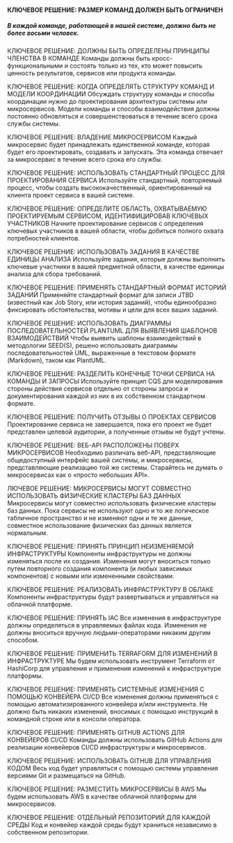 #### КЛЮЧЕВОЕ РЕШЕНИЕ: РАЗМЕР КОМАНД ДОЛЖЕН БЫТЬ ОГРАНИЧЕН
##### В каждой команде, работающей в нашей системе, должно быть не более восьми человек.


КЛЮЧЕВОЕ РЕШЕНИЕ: ДОЛЖНЫ БЫТЬ ОПРЕДЕЛЕНЫ ПРИНЦИПЫ ЧЛЕНСТВА В КОМАНДЕ
Команды должны быть кросс-функциональными и состоять только из тех, кто может повысить ценность результатов, сервисов или продукта команды.


КЛЮЧЕВОЕ РЕШЕНИЕ: КОГДА ОПРЕДЕЛЯТЬ СТРУКТУРУ КОМАНД
И МОДЕЛИ КООРДИНАЦИИ
Обсуждать структуру команды и способы координации нужно до проектирования архитектуры системы
или микросервисов. Модели команды и  способы взаимодействия должны постоянно обновляться
и совершенствоваться в течение всего срока службы системы.


КЛЮЧЕВОЕ РЕШЕНИЕ: ВЛАДЕНИЕ МИКРОСЕРВИСОМ
Каждый микросервис будет принадлежать единственной команде, которая будет его проектировать,
создавать и запускать. Эта команда отвечает за микросервис в течение всего срока его службы.

КЛЮЧЕВОЕ РЕШЕНИЕ: ИСПОЛЬЗОВАТЬ СТАНДАРТНЫЙ ПРОЦЕСС
ДЛЯ ПРОЕКТИРОВАНИЯ СЕРВИСА
Используйте стандартный, повторяемый процесс, чтобы создать высококачественный, ориентированный
на клиента проект сервиса в вашей системе.


КЛЮЧЕВОЕ РЕШЕНИЕ: ОПРЕДЕЛИТЕ ОБЛАСТЬ, ОХВАТЫВАЕМУЮ ПРОЕКТИРУЕМЫМ
СЕРВИСОМ, ИДЕНТИФИЦИРОВАВ КЛЮЧЕВЫХ УЧАСТНИКОВ
Начните проектирование сервисов с  определения ключевых участников в  вашей области, чтобы
добиться полного охвата потребностей клиентов.

КЛЮЧЕВОЕ РЕШЕНИЕ: ИСПОЛЬЗОВАТЬ ЗАДАНИЯ В КАЧЕСТВЕ ЕДИНИЦЫ АНАЛИЗА
Используйте задания, которые должны выполнить ключевые участники в вашей предметной области,
в качестве единицы анализа для сбора требований.


КЛЮЧЕВОЕ РЕШЕНИЕ: ПРИМЕНЯТЬ СТАНДАРТНЫЙ ФОРМАТ ИСТОРИЙ ЗАДАНИЙ
Применяйте стандартный формат для записи JTBD (известный как Job Story, или история заданий), чтобы
единообразно фиксировать обстоятельства, мотивы и цели для всех ваших заданий.


КЛЮЧЕВОЕ РЕШЕНИЕ: ИСПОЛЬЗОВАТЬ ДИАГРАММЫ ПОСЛЕДОВАТЕЛЬНОСТЕЙ PLANTUML
ДЛЯ ВЫЯВЛЕНИЯ ШАБЛОНОВ ВЗАИМОДЕЙСТВИЙ
Чтобы выявить шаблоны взаимодействий в методологии SEED(S), решено использовать диаграммы
последовательностей UML, выраженные в текстовом формате (Markdown), таком как PlantUML.


КЛЮЧЕВОЕ РЕШЕНИЕ: РАЗДЕЛИТЬ КОНЕЧНЫЕ ТОЧКИ СЕРВИСА НА КОМАНДЫ И ЗАПРОСЫ
Используйте принцип CQS для моделирования стороны действия сервисов отдельно от стороны запроса
и документирования каждой из них в их собственном стандартном формате.


КЛЮЧЕВОЕ РЕШЕНИЕ: ПОЛУЧИТЬ ОТЗЫВЫ О ПРОЕКТАХ СЕРВИСОВ
Проектирование сервиса не завершается, пока его проект не будет представлен целевой аудитории,
а полученные отзывы не будут учтены.

КЛЮЧЕВОЕ РЕШЕНИЕ: ВЕБ-API РАСПОЛОЖЕНЫ ПОВЕРХ МИКРОСЕРВИСОВ
Необходимо различать веб-API, представляющие общедоступный интерфейс вашей системы, и  микросервисы, представляющие реализацию той  же системы. Старайтесь не думать о  микросервисах как
о «просто небольших API».


ЛЮЧЕВОЕ РЕШЕНИЕ: МИКРОСЕРВИСЫ МОГУТ СОВМЕСТНО ИСПОЛЬЗОВАТЬ
ФИЗИЧЕСКИЕ КЛАСТЕРЫ БАЗ ДАННЫХ
Микросервисы могут совместно использовать физические кластеры баз данных. Пока сервисы
не используют одно и то же логическое табличное пространство и не изменяют одни и те же данные,
совместное использование физических баз данных является нормальным.


КЛЮЧЕВОЕ РЕШЕНИЕ: ПРИНЯТЬ ПРИНЦИП
НЕИЗМЕНЯЕМОЙ ИНФРАСТРУКТУРЫ
Компоненты инфраструктуры не должны изменяться после их создания. Изменения могут вноситься
только путем повторного создания компонента (и любых зависимых компонентов) с  новыми или
измененными свойствами.


КЛЮЧЕВОЕ РЕШЕНИЕ: РЕАЛИЗОВАТЬ ИНФРАСТРУКТУРУ В ОБЛАКЕ
Компоненты инфраструктуры будут развертываться и управляться на облачной платформе.


КЛЮЧЕВОЕ РЕШЕНИЕ: ПРИНЯТЬ IAC
Все изменения в инфраструктуре должны определяться в управляемых файлах кода. Изменения не
должны вноситься вручную людьми-операторами никаким другим способом.


КЛЮЧЕВОЕ РЕШЕНИЕ: ПРИМЕНИТЬ TERRAFORM ДЛЯ ИЗМЕНЕНИЙ В ИНФРАСТРУКТУРЕ
Мы будем использовать инструмент Terraform от HashiCorp для управления и применения изменений
к инфраструктуре платформы.


КЛЮЧЕВОЕ РЕШЕНИЕ: ПРИМЕНЯТЬ СИСТЕМНЫЕ ИЗМЕНЕНИЯ
С ПОМОЩЬЮ КОНВЕЙЕРА CI/CD
Все изменения должны применяться с помощью автоматизированного конвейера и/или инструмента.
Не должно быть никаких изменений, вносимых с помощью инструкций в командной строке или в консоли
оператора.



КЛЮЧЕВОЕ РЕШЕНИЕ: ПРИМЕНЯТЬ GITHUB ACTIONS ДЛЯ КОНВЕЙЕРОВ CI/CD
Команды должны использовать GitHub Actions для реализации конвейеров CI/CD инфраструктуры
и микросервисов.


КЛЮЧЕВОЕ РЕШЕНИЕ: ИСПОЛЬЗОВАТЬ GITHUB ДЛЯ УПРАВЛЕНИЯ КОДОМ
Весь код будет управляться с помощью системы управления версиями Git и размещаться на GitHub.



КЛЮЧЕВОЕ РЕШЕНИЕ: РАЗМЕСТИТЬ МИКРОСЕРВИСЫ В AWS
Мы будем использовать AWS в качестве облачной платформы для микросервисов.


КЛЮЧЕВОЕ РЕШЕНИЕ: ОТДЕЛЬНЫЙ РЕПОЗИТОРИЙ ДЛЯ КАЖДОЙ СРЕДЫ
Код и конвейер каждой среды будут храниться независимо в собственном репозитории.
